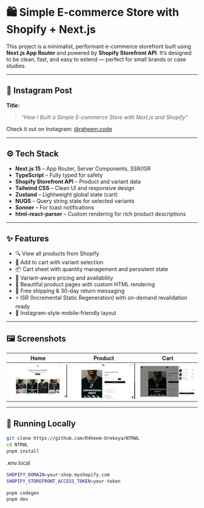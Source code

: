 # 🛍️ Simple E-commerce Store with Shopify + Next.js

This project is a minimalist, performant e-commerce storefront built using **Next.js App Router** and powered by **Shopify Storefront API**. It’s designed to be clean, fast, and easy to extend — perfect for small brands or case studies.

---

## 📸 Instagram Post

**Title:**  
> _“How I Built a Simple E-commerce Store with Next.js and Shopify”_

Check it out on Instagram: [@raheem.code](https://instagram.com/@raheem.code)

---

## ⚙️ Tech Stack

- **Next.js 15** – App Router, Server Components, SSR/ISR
- **TypeScript** – Fully typed for safety
- **Shopify Storefront API** – Product and variant data
- **Tailwind CSS** – Clean UI and responsive design
- **Zustand** – Lightweight global state (cart)
- **NUQS** – Query string state for selected variants
- **Sonner** – For toast notifications
- **html-react-parser** – Custom rendering for rich product descriptions

---

## ✨ Features

- 🔍 View all products from Shopify
- 🛒 Add to cart with variant selection
- 📦 Cart sheet with quantity management and persistent state
- 🧩 Variant-aware pricing and availability
- 📄 Beautiful product pages with custom HTML rendering
- 🚚 Free shipping & 30-day return messaging
- ⚡ ISR (Incremental Static Regeneration) with on-demand revalidation ready
- 💬 Instagram-style mobile-friendly layout

---

## 🖼️ Screenshots

| Home | Product | Cart |
|------|---------|------|
| ![home](./public/screenshots/home.png) | ![product](./public/screenshots/product.png) | ![cart](./public/screenshots/cart.png) |

---

## 🧪 Running Locally

```bash
git clone https://github.com/R4heem-Orekoya/NTRWL
cd NTRWL
pnpm install
```

.env.local
```bash
SHOPIFY_DOMAIN=your-shop.myshopify.com
SHOPIFY_STOREFRONT_ACCESS_TOKEN=your-token
```

```bash
pnpm codegen
pnpm dev